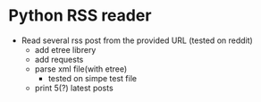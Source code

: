 # Python RSS reader
- Read several rss post from the provided URL (tested  on reddit)
    - add etree librery
    - add requests 
    - parse xml file(with etree)
        - tested on simpe test file
    - print 5(?) latest posts
    